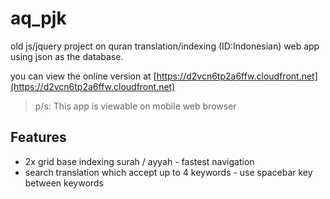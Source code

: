 aq_pjk
======

old js/jquery project on quran translation/indexing (ID:Indonesian) web app using json as the database.

you can view the online version at [https://d2vcn6tp2a6ffw.cloudfront.net](https://d2vcn6tp2a6ffw.cloudfront.net)

> p/s: This app is viewable on mobile web browser

## Features

- 2x grid base indexing surah / ayyah - fastest navigation
- search translation which accept up to 4 keywords - use spacebar key between keywords
